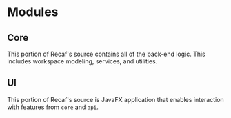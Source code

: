 # Modules

## Core

This portion of Recaf's source contains all of the back-end logic. This includes workspace modeling, services, and utilities.

## UI

This portion of Recaf's source is JavaFX application that enables interaction with features from `core` and `api`.
